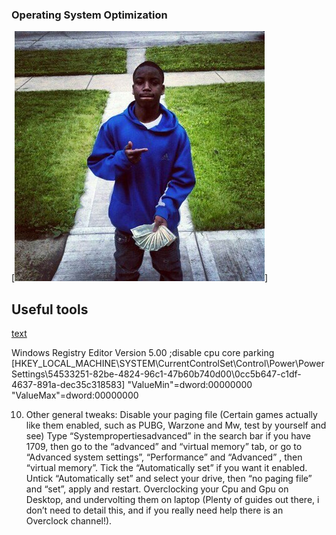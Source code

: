 ### Operating System Optimization

[![ballout](Optional%20Tweaks/background.png)]


## Useful tools
[text](https://github.com/kkkgo/KMS_VL_ALL)


Windows Registry Editor Version 5.00
;disable cpu core parking
[HKEY_LOCAL_MACHINE\SYSTEM\CurrentControlSet\Control\Power\PowerSettings\54533251-82be-4824-96c1-47b60b740d00\0cc5b647-c1df-4637-891a-dec35c318583]
"ValueMin"=dword:00000000
"ValueMax"=dword:00000000

10) Other general tweaks:
Disable your paging file (Certain games actually like them enabled, such as PUBG, Warzone and Mw, test by yourself and see)
Type “Systempropertiesadvanced” in the search bar if you have 1709, then go to the “advanced” and “virtual memory” tab, or go to “Advanced system settings”, “Performance” and “Advanced” , then “virtual memory”.
Tick the “Automatically set” if you want it enabled.
Untick “Automatically set” and select your drive, then “no paging file” and “set”, apply and restart.
Overclocking your Cpu and Gpu on Desktop, and undervolting them on laptop (Plenty of guides out there, i don’t need to detail this, and if you really need help there is an Overclock channel!).